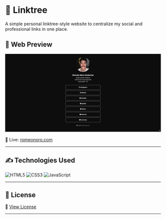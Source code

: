 # 🌳 Linktree 

A simple personal linktree-style website to centralize my social and professional links in one place.

## 🤳 Web Preview

<p align="center">
  <img alt="Preview" src="https://github.com/romeonoro/romeonoro/blob/main/preview/preview.png">
</p>

🔗 Live: [romeonoro.com](https://romeonoro.com)

---

## ✍️ Technologies Used

<img alt="HTML5" src="https://img.shields.io/badge/-HTML5-E34F26?style=flat-square&logo=html5&logoColor=white"/>
<img alt="CSS3" src="https://img.shields.io/badge/-CSS3-1572B6?style=flat-square&logo=css3&logoColor=white"/>
<img alt="JavaScript" src="https://img.shields.io/badge/-JavaScript-F7DF1E?style=flat-square&logo=javascript&logoColor=000"/>

---

## 📄 License

📄 [View License](https://github.com/romeonoro/meu-linktree/blob/main/LICENSE)

---
